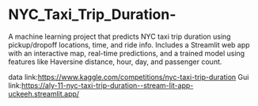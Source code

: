 # NYC_Taxi_Trip_Duration-
A machine learning project that predicts NYC taxi trip duration using pickup/dropoff locations, time, and ride info. Includes a Streamlit web app with an interactive map, real-time predictions, and a trained model using features like Haversine distance, hour, day, and passenger count.


data link:https://www.kaggle.com/competitions/nyc-taxi-trip-duration
Gui link:https://aly-11-nyc-taxi-trip-duration--stream-lit-app-uckeeh.streamlit.app/
